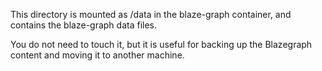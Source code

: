 This directory is mounted as /data in the blaze-graph container, and contains the blaze-graph data files.

You do not need to touch it, but it is useful for backing up the Blazegraph content and moving it to another machine.
